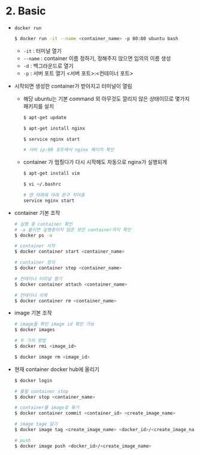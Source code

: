 # 2. Basic

- `docker run`

  ```bash
  $ docker run -it --name <container_name> -p 80:80 ubuntu bash
  ```

  - `-it` : 터미널 열기
  - `--name` : container 이름 정하기, 정해주지 않으면 임의의 이름 생성
  - `-d` : 백그라운드로 열기
  - `-p` : 서버 포트 열기 <서버 포트>:<컨테이너 포트>

- 시작되면 생성한 container가 받아지고 터미널이 열림

  - 해당 ubuntu는 기본 command 외 아무것도 깔리지 않은 상태이므로 몇가지 패키지를 설치

    ```bash
    $ apt-get update
    
    $ apt-get install nginx
    
    $ service nginx start
    
    # 서버 ip:80 포트에서 nginx 페이지 확인
    ```

  - container 가 멈췄다가 다시 시작해도 자동으로 nginx가 실행되게

    ```bash
    $ apt-get install vim
    
    $ vi ~/.bashrc
    
    # 맨 아래에 아래 문구 적어줌
    service nginx start
    ```

- container 기본 조작

  ```bash
  # 실행 중 container 확인
  # -a 붙이면 실행중이지 않은 모든 container까지 확인
  $ docker ps -a
  
  # container 시작
  $ docker container start <container_name>
  
  # container 정지
  $ docker container stop <container_name>
  
  # 컨테이너 터미널 열기
  $ docker container attach <container_name>
  
  # 컨테이너 삭제
  $ docker container rm <container_name>
  ```

- image 기본 조작

  ```bash
  # image들 확인 image id 확인 가능
  $ docker images
  
  # 두 가지 방법
  $ docker rmi <image_id>
  
  $ docker image rm <image_id>
  ```

- 현재 container docker hub에 올리기

  ```bash
  $ docker login
  
  # 올릴 container stop
  $ docker stop <container_name>
  
  # container를 image로 묶기
  $ docker container commit <container_id> <create_image_name>
  
  # image tage 달기
  $ docker image tag <create_image_name> <docker_id>/<create_image_name>
  
  # push
  $ docker image push <docker_id>/<create_image_name>
  ```

  